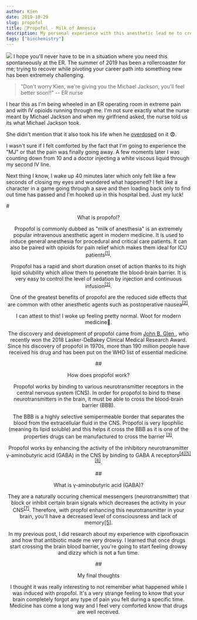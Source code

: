 ```yaml
---
author: Kien
date: 2019-10-29
slug: propofol
title: 🌌Propofol - Milk of Amnesia
description: My personal experience with this anesthetic lead me to create a bite-sized explanation on how propofol works.
tags: ["biochemistry"]
---
```


![](https://images.unsplash.com/photo-1541781774459-bb2af2f05b55?ixlib=rb-1.2.1&ixid=eyJhcHBfaWQiOjEyMDd9&auto=format&fit=crop&w=2084&q=80)
I hope you'll never have to be in a situation where you need this spontaneously at the ER. The summer of 2019 has been a rollercoaster for me; trying to recover while pivoting your career path into something new has been extremely challenging.

> "Don't worry Kien, we're giving you the Michael Jackson, you'll feel better soon!!" -- ER nurse

I hear this as I'm being wheeled in an ER operating room in extreme pain and with IV opioids running through me. I'm not sure exactly what the nurse meant by Michael Jackson and when my girlfriend asked, the nurse told us its what Michael Jackson took.

She didn't mention that it also took his life when he <a href="https://www.health.harvard.edu/blog/propofol-the-drug-that-killed-michael-jackson-201111073772" target="_blank">overdosed</a> on it 😨.

I wasn't sure if I felt comforted by the fact that I'm going to experience the "MJ" or that the pain was finally going away. A few moments later I was counting down from 10 and a doctor injecting a white viscous liquid through my second IV line.

Next thing I know, I wake up 40 minutes later which only felt like a few seconds of closing my eyes and wondered what happened? I felt like a character in a game going through a save and then loading back only to find out time has passed and I'm hooked up in this hospital bed. Just my luck!

#<center>What is propofol?

Propofol is commonly dubbed as "milk of anesthesia" is an extremely popular intravenous anesthetic agent in modern medicine. It is used to induce general anesthesia for procedural and critical care patients. It can also be paired with opioids for pain relief which makes them ideal for ICU patients<sup><a href="https://www.ncbi.nlm.nih.gov/pmc/articles/PMC4554966/" target="_blank">[1]</sup></a>.

Propofol has a rapid and short duration onset of action thanks to its high lipid solubility which allow them to penetrate the blood-brain barrier. It is very easy to control the level of sedation by injection and continuous infusion<sup><a href="https://www.ncbi.nlm.nih.gov/pmc/articles/PMC4554966/" target="_blank">[2]</sup></a>.

One of the greatest benefits of propofol are the reduced side effects that are common with other anesthetic agents such as postoperative nausea<sup><a href="https://www.ncbi.nlm.nih.gov/pmc/articles/PMC4554966/" target="_blank">[2]</sup></a>.

I can attest to this! I woke up feeling pretty normal. Woot for modern medicine🙌.

The discovery and development of propofol came from <a href="http://www.laskerfoundation.org/awards/show/discovery-and-development-propofol-widely-used-anesthetic/" target="_blank"> John B. Glen </a>, who recently won the 2018 Lasker-DeBakey Clinical Medical Research Award. Since his discovery of propofol in 1970s, more than 190 million people have received his drug and has been put on the WHO list of essential medicine.

##<center>How does propofol work?

Propofol works by binding to various neurotransmitter receptors in the central nervous system (CNS). In order for propofol to bind to these neurotransmitters in the brain, it must be able to cross the blood-brain barrier (BBB).

The BBB is a highly selective semipermeable border that separates the blood from the extracellular fluid in the CNS. Propofol is very lipophilic (meaning its lipid soluble) and this helps it cross the BBB as it is one of the properties drugs can be manufactured to cross the barrier <sup><a href="https://www.ncbi.nlm.nih.gov/pmc/articles/PMC6238258/" target="_blank">[3]</sup></a>.

Propofol works by enhancing the activity of the inhibitory neurotransmitter γ-aminobutyric acid (GABA) in the CNS by binding to GABA A receptors<sup><a href="https://www.eurekaselect.com/65739/article" target="_blank">[4]</sup></a><sup><a href="https://www.ncbi.nlm.nih.gov/pmc/articles/PMC3951778/" target="_blank">[5]</sup></a><sup><a href="https://www.cell.com/cell/fulltext/S0092-8674(18)31047-X?\_returnURL=https%3A%2F%2Flinkinghub.elsevier.com%2Fretrieve%2Fpii%2FS009286741831047X%3Fshowall%3Dtrue" target="_blank">[6]</sup></a>.

##<center>What is γ-aminobutyric acid (GABA)?

They are a naturally occuring chemical messengers (neurotransmitter) that block or inhibit certain brain signals which decreases the activity in your CNS<sup><a href="https://pubchem.ncbi.nlm.nih.gov/compound/gamma-Aminobutyric-acid" target="_blank">[7]</sup></a>. Therefore, with propfol enhancing this neurotransmitter in your brain, you'll have a decreased level of consciousness and lack of memory<a href="https://www.ncbi.nlm.nih.gov/pmc/articles/PMC3951778/" target="_blank">[5]</sup></a>.

In my previous post, I did research about my experience with ciprofloxacin and how that antibiotic made me very drowsy. I learned that once drugs start crossing the brain blood barrier, you're going to start feeling drowsy and dizzy which is not a fun time.

##<center>My final thoughts

I thought it was really interesting to not remember what happened while I was induced with propofol. It's a very strange feeling to know that your brain completely forgot any type of pain you felt during a specific time. Medicine has come a long way and I feel very comforted know that drugs are well received.
